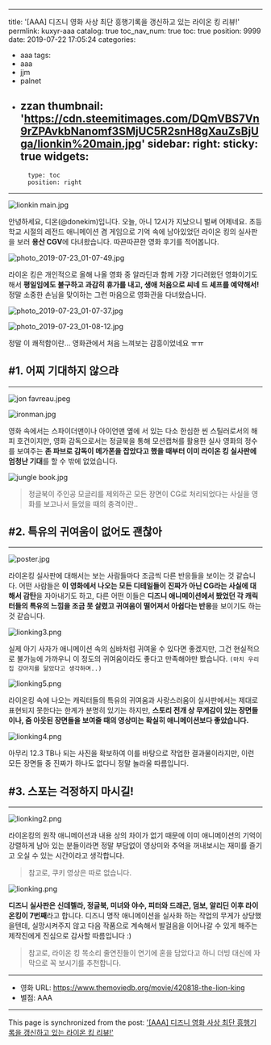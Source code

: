 
---
title: '[AAA] 디즈니 영화 사상 최단 흥행기록을 갱신하고 있는 라이온 킹 리뷰!'
permlink: kuxyr-aaa
catalog: true
toc_nav_num: true
toc: true
position: 9999
date: 2019-07-22 17:05:24
categories:
- aaa
tags:
- aaa
- jjm
- palnet
- zzan
thumbnail: 'https://cdn.steemitimages.com/DQmVBS7Vn9rZPAvkbNanomf3SMjUC5R2snH8gXauZsBjUga/lionkin%20main.jpg'
sidebar:
    right:
        sticky: true
widgets:
    -
        type: toc
        position: right
---


![lionkin main.jpg](https://cdn.steemitimages.com/DQmVBS7Vn9rZPAvkbNanomf3SMjUC5R2snH8gXauZsBjUga/lionkin%20main.jpg)

안녕하세요, 디온(@donekim)입니다. 오늘, 아니 12시가 지났으니 벌써 어제네요. 초등학교 시절의 레전드 애니메이션 겸 게임으로 기억 속에 남아있었던 라이온 킹의 실사판을 보러 **용산 CGV**에 다녀왔습니다. 따끈따끈한 영화 후기를 적어봅니다.

![photo_2019-07-23_01-07-49.jpg](https://cdn.steemitimages.com/DQmUwtP9cAqjucUXVDzago8YP2BNXb2t2h2K5sJvJrRXYFg/photo_2019-07-23_01-07-49.jpg)

라이온 킹은 개인적으로 올해 나올 영화 중 알라딘과 함께 가장 기다려왔던 영화이기도 해서 **평일임에도 불구하고 과감히 휴가를 내고, 생애 처음으로 씨네 드 셰프를 예약해서!** 정말 소중한 손님을 맞이하는 그런 마음으로 영화관을 다녀왔습니다.

![photo_2019-07-23_01-07-37.jpg](https://cdn.steemitimages.com/DQmTnRRPpQNns6nxoKiiL2acE7Wnrh8icCSxYbVPqzHnamp/photo_2019-07-23_01-07-37.jpg)

![photo_2019-07-23_01-08-12.jpg](https://cdn.steemitimages.com/DQmb9e5sV95MxL3JgiZVYqKyAsNXnmAQqnozcUGNoZNkQVL/photo_2019-07-23_01-08-12.jpg)

정말 이 쾌적함이란... 영화관에서 처음 느껴보는 감흥이었네요 ㅠㅠ


## #1. 어찌 기대하지 않으랴
---

![jon favreau.jpeg](https://cdn.steemitimages.com/DQmb3dfo9ft5BxFn3zufop7DTbmTRUngHPUhDLGRdMRKH9S/jon%20favreau.jpeg)

![ironman.jpg](https://cdn.steemitimages.com/DQmX1qYKAanoYhxqMVEuu8E2p1QKWCfKoNNHXxvUQ21LK17/ironman.jpg)

영화 속에서는 스파이더맨이나 아이언맨 옆에 서 있는 다소 한심한 씬 스틸러로서의 해피 호건이지만,  영화 감독으로서는 정글북을 통해 모션캡쳐를 활용한 실사 영화의 정수를 보여주는 **존 파브로 감독이 메가폰을 잡았다고 했을 때부터 이미 라이온 킹 실사판에 엄청난 기대**를 할 수 밖에 없었습니다.

![jungle book.jpg](https://cdn.steemitimages.com/DQmRScEZYvDzPv26ubSUXCPSABfGZE84v3Hr9g5xeCAqygg/jungle%20book.jpg)

> 정글북이 주인공 모글리를 제외하곤 모든 장면이 CG로 처리되었다는 사실을 영화를 보고나서 들었을 때의 충격이란..

## #2. 특유의 귀여움이 없어도 괜찮아
---

![poster.jpg](https://cdn.steemitimages.com/DQmRZNCRcP9TiFoUPAHuAKwEkQMPwcbGfS9T6Pm9QYqDc8Q/poster.jpg)


라이온킹 실사판에 대해서는 보는 사람들마다 조금씩 다른 반응들을 보이는 것 같습니다. 어떤 사람들은 **이 영화에서 나오는 모든 디테일들이 진짜가 아닌 CG라는 사실에 대해서 감탄**을 자아내기도 하고, 다른 어떤 이들은 **디즈니 애니메이션에서 봤었던 각 캐릭터들의 특유의 느낌을 조금 못 살렸고 귀여움이 떨어져서 아쉽다는 반응**을 보이기도 하는 것 같습니다. 

![lionking3.png](https://cdn.steemitimages.com/DQmV4pK56yLCnqTgkgBMjdKEH7cZZxPSLPeJuWNcTsJ1C4h/lionking3.png)

실제 아기 사자가 애니메이션 속의 심바처럼 귀여울 수 있다면 좋겠지만, 그건 현실적으로 불가능에 가까우니 이 정도의 귀여움이라도 좋다고 만족해야만 봤습니다. `(마치 우리집 강아지를 닮았다고 생각하며..)`

![lionking5.png](https://cdn.steemitimages.com/DQmbZ2GQ5XRa8jek4Jju3w7JH8cktBgAGyYpzj4XQXYV7zD/lionking5.png)

라이온킹 속에 나오는 캐릭터들의 특유의 귀여움과 사랑스러움이 실사판에서는 제대로 표현되지 못한다는 한계가 분명히 있기는 하지만, **스토리 전개 상 무게감이 있는 장면들이나, 줌 아웃된 장면들을 보여줄 때의 영상미는 확실히 애니메이션보다 좋았습니다.**


![lionking4.png](https://cdn.steemitimages.com/DQmby5KKSuWJGZ1LwUHK9sKy1Ekedqg8jXK1G8mCYTVAoki/lionking4.png)

아무리 12.3 TB나 되는 사진을 확보하여 이를 바탕으로 작업한 결과물이라지만, 이런 모든 장면들 중 진짜가 하나도 없다니 정말 놀라울 따름입니다.

## #3. 스포는 걱정하지 마시길!
---
![lionking2.png](https://cdn.steemitimages.com/DQmXBLXb9voqw5xdu82FFQ4A8qNCihVGc7yJX3CgjiiwSXM/lionking2.png)

라이온킹의 원작 애니메이션과 내용 상의 차이가 없기 때문에 이미 애니메이션의 기억이 강렬하게 남아 있는 분들이라면 정말 부담없이 영상미와 추억을 꺼내보시는 재미를 즐기고 오실 수 있는 시간이라고 생각합니다.

> 참고로, 쿠키 영상은 따로 없습니다.


![lionking.png](https://cdn.steemitimages.com/DQmZZKLMkcUGespgtMv2epVA8v1qtZod8CSzwDL6tBRgLUp/lionking.png)

**디즈니 실사판은 신데렐라, 정글북, 미녀와 야수, 피터와 드래곤, 덤보, 알리딘 이후 라이온킹이 7번째**라고 합니다. 디즈니 명작 애니메이션을 실사화 하는 작업의 무게가 상당했을텐데, 실망시켜주지 않고 다음 작품으로 계속해서 발걸음을 이어나갈 수 있게 해주는 제작진에게 진심으로 감사할 따름입니다 :)

> 참고로, 라이온 킹 목소리 줄연진들이 연기에 혼을 담았다고 하니 더빙 대신에 자막으로 꼭 보시기를 추천합니다.




---

* 영화 URL: https://www.themoviedb.org/movie/420818-the-lion-king
* 별점: AAA

- - -

This page is synchronized from the post: ['[AAA] 디즈니 영화 사상 최단 흥행기록을 갱신하고 있는 라이온 킹 리뷰!'](https://steemit.com/@donekim/kuxyr-aaa)
